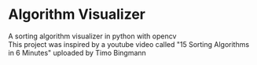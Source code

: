 # Algorithm Visualizer
 
A sorting algorithm visualizer in python with opencv <br>
This project was inspired by a youtube video called "15 Sorting Algorithms in 6 Minutes" uploaded by
Timo Bingmann